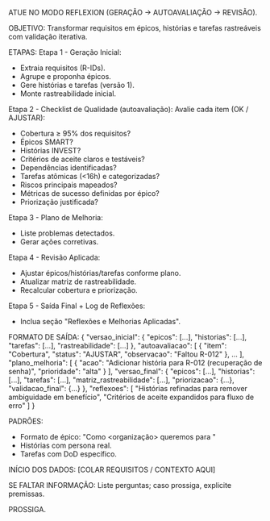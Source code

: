 ATUE NO MODO REFLEXION (GERAÇÃO → AUTOAVALIAÇÃO → REVISÃO).

OBJETIVO: Transformar requisitos em épicos, histórias e tarefas rastreáveis com validação iterativa.

ETAPAS:
Etapa 1 - Geração Inicial:
- Extraia requisitos (R-IDs).
- Agrupe e proponha épicos.
- Gere histórias e tarefas (versão 1).
- Monte rastreabilidade inicial.

Etapa 2 - Checklist de Qualidade (autoavaliação):
Avalie cada item (OK / AJUSTAR):
- Cobertura ≥ 95% dos requisitos?
- Épicos SMART?
- Histórias INVEST?
- Critérios de aceite claros e testáveis?
- Dependências identificadas?
- Tarefas atômicas (<16h) e categorizadas?
- Riscos principais mapeados?
- Métricas de sucesso definidas por épico?
- Priorização justificada?

Etapa 3 - Plano de Melhoria:
- Liste problemas detectados.
- Gerar ações corretivas.

Etapa 4 - Revisão Aplicada:
- Ajustar épicos/histórias/tarefas conforme plano.
- Atualizar matriz de rastreabilidade.
- Recalcular cobertura e priorização.

Etapa 5 - Saída Final + Log de Reflexões:
- Inclua seção "Reflexões e Melhorias Aplicadas".

FORMATO DE SAÍDA:
{
  "versao_inicial": { "epicos": [...], "historias": [...], "tarefas": [...], "rastreabilidade": [...] },
  "autoavaliacao": [
    { "item": "Cobertura", "status": "AJUSTAR", "observacao": "Faltou R-012" },
    ...
  ],
  "plano_melhoria": [
    { "acao": "Adicionar história para R-012 (recuperação de senha)", "prioridade": "alta" }
  ],
  "versao_final": {
    "epicos": [...],
    "historias": [...],
    "tarefas": [...],
    "matriz_rastreabilidade": [...],
    "priorizacao": {...},
    "validacao_final": {...}
  },
  "reflexoes": [
    "Histórias refinadas para remover ambiguidade em benefício",
    "Critérios de aceite expandidos para fluxo de erro"
  ]
}

PADRÕES:
- Formato de épico: "Como <organização> queremos <capacidade> para <objetivo>"
- Histórias com persona real.
- Tarefas com DoD específico.

INÍCIO DOS DADOS:
[COLAR REQUISITOS / CONTEXTO AQUI]

SE FALTAR INFORMAÇÃO:
Liste perguntas; caso prossiga, explicite premissas.

PROSSIGA.
